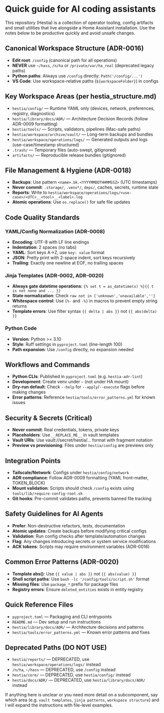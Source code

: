 <!-- Copilot instructions for Hestia (Home Assistant workspace) -->
# Quick guide for AI coding assistants

This repository (Hestia) is a collection of operator tooling, config artifacts
and small utilities that live alongside a Home Assistant installation. Use the
notes below to be productive quickly and avoid unsafe changes.

## Canonical Workspace Structure (ADR-0016)

- **Edit root**: `/config` (canonical path for all operations)
- **NEVER** use `~/hass`, `/n/ha` or `/private/var/ha_real` (deprecated legacy paths)
- **Python paths**: Always use `/config` directly: `Path('/config/...')`
- **VS Code**: Use workspace-relative paths (`${workspaceFolder}`) in configs

## Key Workspace Areas (per hestia_structure.md)

- `hestia/config/` — Runtime YAML only (devices, network, preferences, registry, diagnostics)
- `hestia/library/docs/ADR/` — Architecture Decision Records (follow ADR-0009 formatting)
- `hestia/tools/` — Scripts, validators, pipelines (Mac-safe paths)
- `hestia/workspace/archive/vault/` — Long-term backups and bundles
- `hestia/workspace/operations/logs/` — Generated outputs and logs (use-case/timestamp structured)
- `.trash/` — Temporary files (auto-swept, gitignored)
- `artifacts/` — Reproducible release bundles (gitignored)

## File Management & Hygiene (ADR-0018)

- **Backups**: Use pattern `<name>.bk.<YYYYMMDDTHHMMSSZ>` (UTC timestamps)
- **Never commit**: `.storage/`, `.venv*/`, `deps/`, caches, secrets, runtime state
- **Reports**: Write to `hestia/workspace/operations/logs/<use-case>/<UTC>__<tool>__<label>.log`
- **Atomic operations**: Use `os.replace()` for safe file updates

## Code Quality Standards

### YAML/Config Normalization (ADR-0008)
- **Encoding**: UTF-8 with LF line endings
- **Indentation**: 2 spaces (no tabs)
- **YAML**: Sort keys A→Z, use `key: value` format
- **JSON**: Pretty print with 2-space indent, sort keys recursively
- **Trailing**: Exactly one newline at EOF, no trailing spaces

### Jinja Templates (ADR-0002, ADR-0020)
- **Always gate datetime operations**: `{% set t = as_datetime(x) %}{{ t is not none and ... }}`
- **State normalization**: Check `raw not in ['unknown','unavailable','']`
- **Whitespace control**: Use `{%-` and `-%}` in macros to prevent empty string returns
- **Template errors**: Use filter syntax `{{ delta | abs }}` not `{{ abs(delta) }}`

### Python Code
- **Version**: Python >= 3.10
- **Style**: Ruff settings in `pyproject.toml` (line-length 100)
- **Path expansion**: Use `/config` directly, no expansion needed

## Workflows and Commands

- **Python CLIs**: Published in `pyproject.toml` (e.g. `hestia-adr-lint`)
- **Development**: Create venv under `~` (not under HA mount)
- **Dry-run default**: Check `--help` for `--apply`/`--execute` flags before making changes
- **Error patterns**: Reference `hestia/tools/error_patterns.yml` for known issues

## Security & Secrets (Critical)

- **Never commit**: Real credentials, tokens, private keys
- **Placeholders**: Use `__REPLACE_ME__` in vault templates
- **Vault URIs**: Use vault://secret/hestia/... format with fragment notation
- **Preview vs provisioning**: Files under `hestia/config` are previews only

## Integration Points

- **Tailscale/Network**: Configs under `hestia/config/network`
- **ADR compliance**: Follow ADR-0009 formatting (YAML front-matter, TOKEN_BLOCK)
- **Mount validation**: Scripts should check `/config` exists using `tools/lib/require-config-root.sh`
- **Git hooks**: Pre-commit validates paths, prevents banned file tracking

## Safety Guidelines for AI Agents

- **Prefer**: Non-destructive refactors, tests, documentation
- **Atomic updates**: Create backups before modifying critical configs
- **Validation**: Run config checks after template/automation changes
- **Flag**: Any changes introducing secrets or system service modifications
- **ACK tokens**: Scripts may require environment variables (ADR-0016)

## Common Error Patterns (ADR-0020)

- **Template abs()**: Use `{{ value | abs }}` not `{{ abs(value) }}`
- **Shell script paths**: Use `bash -lc '/config/tools/script.sh'` format
- **Missing files**: Use `package_*` prefix for package files
- **Registry errors**: Ensure `deleted_entities` exists in entity registry

## Quick Reference Files

- `pyproject.toml` — Packaging and CLI entrypoints
- `README.md` — Dev setup and run instructions  
- `hestia/library/docs/ADR/` — Architecture decisions and patterns
- `hestia/tools/error_patterns.yml` — Known error patterns and fixes

## Deprecated Paths (DO NOT USE)

- `hestia/reports/` — DEPRECATED, use `hestia/workspace/operations/logs/` instead
- `/n/ha`, `~/hass` — DEPRECATED, use `/config` instead
- `hestia/core/` — DEPRECATED, use `hestia/config/` instead
- `hestia/docs/ADR/` — DEPRECATED, use `hestia/library/docs/ADR/` instead

If anything here is unclear or you need more detail on a subcomponent, say which
area (e.g. `vault templates`, `jinja patterns`, `workspace structure`) and I will expand
the instructions with file-level examples.

